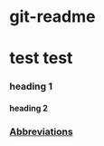 # git-readme
# test test

### heading 1
#### heading 2
### [Abbreviations](https://github.com/markdown-it/markdown-it-abbr)

